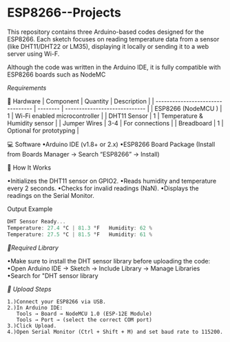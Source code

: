 # ESP8266--Projects

This repository contains three Arduino-based codes designed for the ESP8266.
Each sketch focuses on reading temperature data from a sensor (like DHT11/DHT22 or LM35), displaying it locally or sending it to a web server using Wi-F.

Although the code was written in the Arduino IDE, it is fully compatible with ESP8266 boards such as NodeMC

 *Requirements*
 
🧰 Hardware
| Component                         | Quantity | Description                   |
| --------------------------------- | -------- | ----------------------------- |
| ESP8266 (NodeMCU )                | 1        | Wi-Fi enabled microcontroller |
| DHT11 Sensor                      | 1        | Temperature & Humidity sensor |
| Jumper Wires                      | 3-4      | For connections               |
| Breadboard                        | 1        | Optional for prototyping      |

💻 Software
•Arduino IDE (v1.8+ or 2.x)
•ESP8266 Board Package
(Install from Boards Manager → Search “ESP8266” → Install)

🧠 How It Works

•Initializes the DHT11 sensor on GPIO2.
•Reads humidity and temperature every 2 seconds.
•Checks for invalid readings (NaN).
•Displays the readings on the Serial Monitor.

Output Example
```cpp
DHT Sensor Ready...
Temperature: 27.4 °C | 81.3 °F   Humidity: 62 %
Temperature: 27.5 °C | 81.5 °F   Humidity: 61 %
```
*🧰Required Library*

•Make sure to install the DHT sensor library before uploading the code:
•Open Arduino IDE → Sketch → Include Library → Manage Libraries
•Search for "DHT sensor library

*🚀 Upload Steps*
```
1.)Connect your ESP8266 via USB.
2.)In Arduino IDE:
   Tools → Board → NodeMCU 1.0 (ESP-12E Module)
   Tools → Port → (select the correct COM port)
3.)Click Upload.
4.)Open Serial Monitor (Ctrl + Shift + M) and set baud rate to 115200.
```




